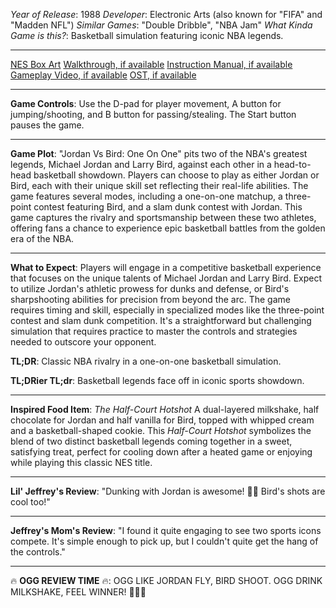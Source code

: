 *Year of Release*: 1988
*Developer*: Electronic Arts (also known for "FIFA" and "Madden NFL")
*Similar Games*: "Double Dribble", "NBA Jam"
*What Kinda Game is this?*: Basketball simulation featuring iconic NBA legends.

---
[NES Box Art](https://www.google.com/search?tbm=isch&q=NES+Box+Art+Jordan+Vs+Bird+-+One+On+One) 
[Walkthrough, if available](https://www.google.com/search?q=Walkthrough+NES+Jordan+Vs+Bird+-+One+On+One)
[Instruction Manual, if available](https://www.google.com/search?q=NES+Instruction+Manual+Jordan+Vs+Bird+-+One+On+One)
[Gameplay Video, if available](https://www.youtube.com/results?search_query=gameplay+NES+Jordan+Vs+Bird+-+One+On+One) 
[OST, if available](https://www.youtube.com/results?search_query=gameplay+NES+Jordan+Vs+Bird+-+One+On+One+OST)

- - -
**Game Controls**:
Use the D-pad for player movement, A button for jumping/shooting, and B button for passing/stealing. The Start button pauses the game.

- - -
**Game Plot**: 
"Jordan Vs Bird: One On One" pits two of the NBA's greatest legends, Michael Jordan and Larry Bird, against each other in a head-to-head basketball showdown. Players can choose to play as either Jordan or Bird, each with their unique skill set reflecting their real-life abilities. The game features several modes, including a one-on-one matchup, a three-point contest featuring Bird, and a slam dunk contest with Jordan. This game captures the rivalry and sportsmanship between these two athletes, offering fans a chance to experience epic basketball battles from the golden era of the NBA.

- - -
**What to Expect**: 
Players will engage in a competitive basketball experience that focuses on the unique talents of Michael Jordan and Larry Bird. Expect to utilize Jordan's athletic prowess for dunks and defense, or Bird's sharpshooting abilities for precision from beyond the arc. The game requires timing and skill, especially in specialized modes like the three-point contest and slam dunk competition. It's a straightforward but challenging simulation that requires practice to master the controls and strategies needed to outscore your opponent.

**TL;DR**:
Classic NBA rivalry in a one-on-one basketball simulation.

**TL;DRier TL;dr**: 
Basketball legends face off in iconic sports showdown.

---
**Inspired Food Item**: *The Half-Court Hotshot*
A dual-layered milkshake, half chocolate for Jordan and half vanilla for Bird, topped with whipped cream and a basketball-shaped cookie. This *Half-Court Hotshot* symbolizes the blend of two distinct basketball legends coming together in a sweet, satisfying treat, perfect for cooling down after a heated game or enjoying while playing this classic NES title.

---
**Lil' Jeffrey's Review**: "Dunking with Jordan is awesome! 🏀😎 Bird's shots are cool too!"

---
**Jeffrey's Mom's Review**: "I found it quite engaging to see two sports icons compete. It's simple enough to pick up, but I couldn't quite get the hang of the controls."

---
🔥 **OGG REVIEW TIME** 🔥: OGG LIKE JORDAN FLY, BIRD SHOOT. OGG DRINK MILKSHAKE, FEEL WINNER! 🍪🏀🥤